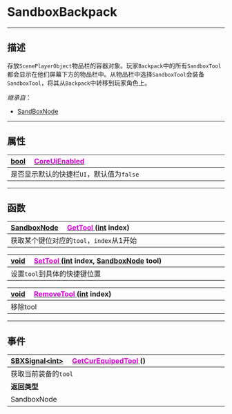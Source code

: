 # SandboxBackpack

------------------------------------------------------------------------------------------
## 描述

存放`ScenePlayerObject`物品栏的容器对象。玩家`Backpack`中的所有`SandboxTool`都会显示在他们屏幕下方的物品栏中。从物品栏中选择`SandboxTool`会装备`SandboxTool`，将其从`Backpack`中转移到玩家角色上。

*继承自*：
* [SandBoxNode](/Api/Class/NoType/SandBoxNode.md)

------------------------------------------------------------------------------------------
## 属性

|<div style="width:1000px">[bool](/Api/DataType/Bool.md) &emsp;[<font color="dd00dd">CoreUiEnabled</font>](/Api/Class/GamePlay/SandboxBackpack_F/CoreUiEnabled.md)</div>|
|:---|
|是否显示默认的快捷栏`UI`，默认值为`false`|

------------------------------------------------------------------------------------------
## 函数

|<div style="width:1000px">[SandboxNode](/Api/Class/NoType/SandboxNode.md) &emsp;[<font color="dd00dd">GetTool</font> ](/Api/Class/GamePlay/SandboxBackpack_F/GetTool.md) ([int](/Api/DataType/Int.md) index)</div>|
|:---|
|获取某个键位对应的`tool`，`index`从1开始|

|<div style="width:1000px">[void](/Api/Parameter/void.md) &emsp;[<font color="dd00dd">SetTool</font> ](/Api/Class/GamePlay/SandboxBackpack_F/SetTool.md) ([int](/Api/DataType/Int.md) index, [SandboxNode](/Api/Class/NoType/SandboxNode.md) tool)</div>|
|:---|
|设置`tool`到具体的快捷键位置|

|<div style="width:1000px">[void](/Api/Parameter/void.md) &emsp;[<font color="dd00dd">RemoveTool</font> ](/Api/Class/GamePlay/SandboxBackpack_F/RemoveTool.md) ([int](/Api/DataType/Int.md) index)</div>|
|:---|
|移除tool|

------------------------------------------------------------------------------------------
## 事件

|<div style="width:1000px">[SBXSignal\<int\>]() &emsp;[<font color="dd00dd">GetCurEquipedTool</font> ](/Api/Class/GamePlay/SandboxBackpack_F/GetCurEquipedTool.md) ()</div>|<div style="width:698px"></div>|
|:---|:---|
|获取当前装备的`tool`||
|**返回类型**|**概要**|
|SandboxNode|当前装备的`tool`|


